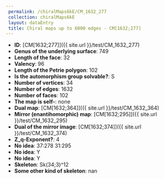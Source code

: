```yaml
--- 
 permalink: /chiralMaps6kE/CM_1632_277 
 collection: chiralMaps6kE
 layout: dataEntry
 title: Chiral maps up to 6000 edges - CM[1632;277]
---
```


- **ID**: [CM[1632;277]]({{ site.url }}/test/CM_1632_277)
- **Genus of the underlying surface**: 749
- **Length of the face**: 32
- **Valency**: 96
- **Length of the Petrie polygon**: 102
- **Is the automorphism group solvable?**: S
- **Number of vertices**: 34
- **Number of edges**: 1632
- **Number of faces**: 102
- **The map is self-**: none
- **Dual map**: [CM[1632;364]]({{ site.url }}/test/CM_1632_364)
- **Mirror (enantihomorphic) map**: [CM[1632;295]]({{ site.url }}/test/CM_1632_295)
- **Dual of the mirror image**: [CM[1632;374]]({{ site.url }}/test/CM_1632_374)
- **Z_q-Exponent?**: 4
- **No idea**:  37:278 31:295
- **No idea**: Y
- **No idea**: Y
- **Skeleton**: Sk(34;3)^12
- **Some other kind of skeleton**: nan
